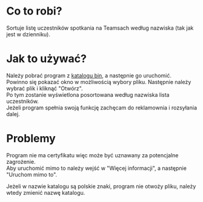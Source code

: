 # Co to robi?
Sortuje listę uczestników spotkania na Teamsach według nazwiska (tak jak jest w dzienniku).

# Jak to używać?
Należy pobrać program z [katalogu bin](bin/TeamsListSorter.exe?raw=true), a następnie go uruchomić.\
Powinno się pokazać okno w możliwością wybory pliku.
Następnie należy wybrać plik i kliknąć "Otwórz".\
Po tym zostanie wyświetlona posortowana według nazwiska lista uczestników.\
Jeżeli program spełnia swoją funkcję zachęcam do reklamownia i rozsyłania dalej.

# Problemy
Program nie ma certyfikatu więc może być uznawany za potencjalne zagrożenie.\
Aby uruchomić mimo to należy wejść w "Więcej informacji", a następnie "Uruchom mimo to".

Jeżeli w nazwie katalogu są polskie znaki, program nie otwoży pliku, należy wtedy zmienić nazwę katalogu.

